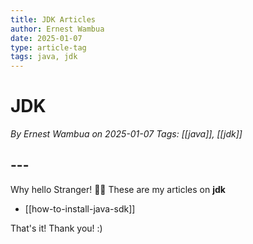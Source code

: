 ```yaml
---
title: JDK Articles
author: Ernest Wambua
date: 2025-01-07
type: article-tag
tags: java, jdk
---
```

# JDK
_By Ernest Wambua on 2025-01-07_
_Tags: [[java]], [[jdk]]_
## ---
Why hello Stranger! 👋😀
These are my articles on **jdk**

- [[how-to-install-java-sdk]]

That's it! Thank you! :)